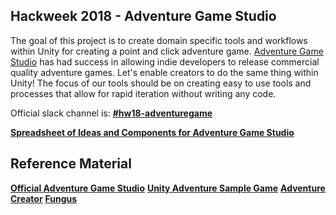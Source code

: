 ## Hackweek 2018 - Adventure Game Studio

The goal of this project is to create domain specific tools and workflows within Unity for creating a point and click adventure game.  [Adventure Game Studio](http://www.adventuregamestudio.co.uk/) has had success in allowing indie developers to release commercial quality adventure games.  Let's enable creators to do the same thing within Unity!  The focus of our tools should be on creating easy to use tools and processes that allow for rapid iteration without writing any code.

Official slack channel is: [**#hw18-adventuregame**](https://unity.slack.com/?redir=%2Fmessages%2Fhw18-adventuregame)

[**Spreadsheet of Ideas and Components for Adventure Game Studio**](https://docs.google.com/spreadsheets/d/1PSy7y_KU7RMQCV4Jze7Jax21itIYm0PQ3aSfOVGrlhQ/edit#gid=0)

## Reference Material

[**Official Adventure Game Studio**](http://www.adventuregamestudio.co.uk/)
[**Unity Adventure Sample Game**](https://assetstore.unity.com/packages/essentials/tutorial-projects/adventure-sample-game-76216)
[**Adventure Creator**](https://assetstore.unity.com/packages/templates/systems/adventure-creator-11896)
[**Fungus**](https://assetstore.unity.com/packages/templates/systems/fungus-34184)